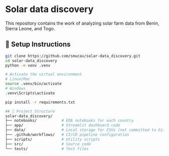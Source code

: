 # Solar data discovery

This repository contains the work of analyzing solar farm data from Benin, Sierra Leone, and Togo.

## 🔧 Setup Instructions

```bash
git clone https://github.com/smucav/solar-data_discovery.git
cd solar-data_discovery
python -m venv .venv

# Activate the virtual environment
# Linux/Mac
source .venv/bin/activate
# Windows
.venv\Scripts\activate

pip install -r requirements.txt

## 📁 Project Structure
solar-data_discovery/
├── notebooks/           # EDA notebooks for each country
├── app/                 # Streamlit dashboard code
├── data/                # Local storage for CSVs (not committed to Git)
├── .github/workflows/   # CI/CD pipeline configuration
├── scripts/             # Utility scripts
├── src/                 # Source code
└── tests/               # Test files
